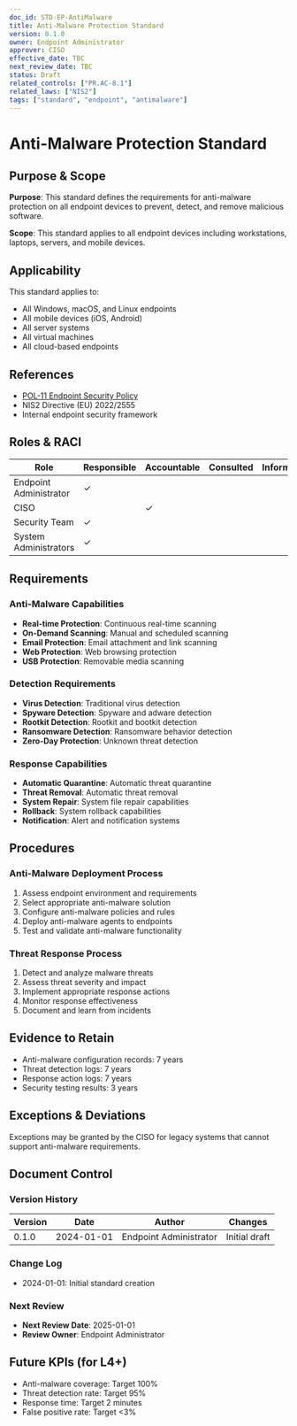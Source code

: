 ```yaml
---
doc_id: STD-EP-AntiMalware
title: Anti-Malware Protection Standard
version: 0.1.0
owner: Endpoint Administrator
approver: CISO
effective_date: TBC
next_review_date: TBC
status: Draft
related_controls: ["PR.AC-8.1"]
related_laws: ["NIS2"]
tags: ["standard", "endpoint", "antimalware"]
---
```


# Anti-Malware Protection Standard

## Purpose & Scope

**Purpose**: This standard defines the requirements for anti-malware protection on all endpoint devices to prevent, detect, and remove malicious software.

**Scope**: This standard applies to all endpoint devices including workstations, laptops, servers, and mobile devices.

## Applicability

This standard applies to:
- All Windows, macOS, and Linux endpoints
- All mobile devices (iOS, Android)
- All server systems
- All virtual machines
- All cloud-based endpoints

## References

- [POL-11 Endpoint Security Policy](../../policies/POL-11_EndpointSecurityPolicy.md)
- NIS2 Directive (EU) 2022/2555
- Internal endpoint security framework

## Roles & RACI

| Role | Responsible | Accountable | Consulted | Informed |
|------|-------------|-------------|-----------|----------|
| Endpoint Administrator | ✓ | | | |
| CISO | | ✓ | | |
| Security Team | ✓ | | | |
| System Administrators | ✓ | | | |

## Requirements

### Anti-Malware Capabilities
- **Real-time Protection**: Continuous real-time scanning
- **On-Demand Scanning**: Manual and scheduled scanning
- **Email Protection**: Email attachment and link scanning
- **Web Protection**: Web browsing protection
- **USB Protection**: Removable media scanning

### Detection Requirements
- **Virus Detection**: Traditional virus detection
- **Spyware Detection**: Spyware and adware detection
- **Rootkit Detection**: Rootkit and bootkit detection
- **Ransomware Detection**: Ransomware behavior detection
- **Zero-Day Protection**: Unknown threat detection

### Response Capabilities
- **Automatic Quarantine**: Automatic threat quarantine
- **Threat Removal**: Automatic threat removal
- **System Repair**: System file repair capabilities
- **Rollback**: System rollback capabilities
- **Notification**: Alert and notification systems

## Procedures

### Anti-Malware Deployment Process
1. Assess endpoint environment and requirements
2. Select appropriate anti-malware solution
3. Configure anti-malware policies and rules
4. Deploy anti-malware agents to endpoints
5. Test and validate anti-malware functionality

### Threat Response Process
1. Detect and analyze malware threats
2. Assess threat severity and impact
3. Implement appropriate response actions
4. Monitor response effectiveness
5. Document and learn from incidents

## Evidence to Retain

- Anti-malware configuration records: 7 years
- Threat detection logs: 7 years
- Response action logs: 7 years
- Security testing results: 3 years

## Exceptions & Deviations

Exceptions may be granted by the CISO for legacy systems that cannot support anti-malware requirements.

## Document Control

### Version History
| Version | Date | Author | Changes |
|---------|------|--------|---------|
| 0.1.0 | 2024-01-01 | Endpoint Administrator | Initial draft |

### Change Log
- 2024-01-01: Initial standard creation

### Next Review
- **Next Review Date**: 2025-01-01
- **Review Owner**: Endpoint Administrator

## Future KPIs (for L4+)
- Anti-malware coverage: Target 100%
- Threat detection rate: Target 95%
- Response time: Target 2 minutes
- False positive rate: Target <3%
